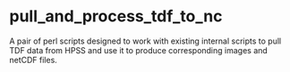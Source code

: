 # pull_and_process_tdf_to_nc
A pair of perl scripts designed to work with existing internal scripts to pull TDF data from HPSS and use it to produce corresponding images and netCDF files.
